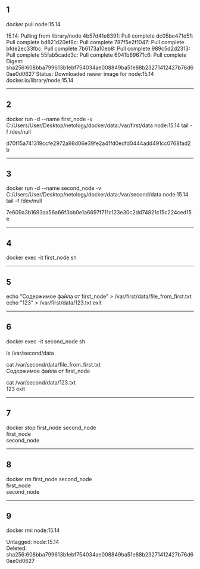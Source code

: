 ## 1 
docker pull node:15.14

15.14: Pulling from library/node
4b57d41e8391: Pull complete
dc05be471d51: Pull complete
bd821d20ef8c: Pull complete
787f5e2f1047: Pull complete
bfde2ec33fbc: Pull complete
7b6173a10eb8: Pull complete
989c5d2d2313: Pull complete
55fab5cadd3c: Pull complete
6041b69671c6: Pull complete
Digest: sha256:608bba799613b1ebf754034ae008849ba51e88b23271412427b76d60ae0d0627
Status: Downloaded newer image for node:15.14
docker.io/library/node:15.14

---

## 2 
docker run -d --name first_node -v C:/Users/User/Desktop/netology/docker/data:/var/first/data node:15.14 tail -f /dev/null

d70f15a741319ccfe2972a98d06e39fe2a41fd0edfd0444add491cc0768fad2b

---

## 3
docker run -d --name second_node -v C:/Users/User/Desktop/netology/docker/data:/var/second/data node:15.14 tail -f /dev/null

7e609a3b1693aa56a66f3bb0e1a6697f711c123e30c2dd74821c15c224ced15e

---

## 4
docker exec -it first_node sh

---

## 5
echo "Содержимое файла от first_node" > /var/first/data/file_from_first.txt
echo "123" > /var/first/data/123.txt
exit

---

## 6
docker exec -it second_node sh

ls /var/second/data

cat /var/second/data/file_from_first.txt<br>
Содержимое файла от first_node

cat /var/second/data/123.txt<br>
123
exit

---

## 7 
docker stop first_node second_node<br>
first_node<br>
second_node

---

## 8
docker rm first_node second_node<br>
first_node<br>
second_node

---

## 9
docker rmi node:15.14

Untagged: node:15.14<br>
Deleted: sha256:608bba799613b1ebf754034ae008849ba51e88b23271412427b76d60ae0d0627